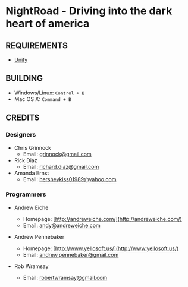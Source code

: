# NightRoad - Driving into the dark heart of america

## REQUIREMENTS

 - [Unity](http://unity3d.com/)

## BUILDING

 - Windows/Linux: `Control + B`
 - Mac OS X: `Command + B`

## CREDITS

### Designers

 - Chris Grinnock
   - Email: <grinnock@gmail.com>
 - Rick Diaz
   - Email: <richard.diaz@gmail.com>
 - Amanda Ernst
   - Email: <hersheykiss01989@yahoo.com>

### Programmers

 - Andrew Eiche
   - Homepage: [http://andreweiche.com/](http://andreweiche.com/)
   - Email: <andy@andreweiche.com>

 - Andrew Pennebaker
   - Homepage: [http://www.yellosoft.us/](http://www.yellosoft.us/)
   - Email: <andrew.pennebaker@gmail.com>

 - Rob Wramsay
   - Email: <robertwramsay@gmail.com>